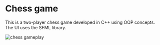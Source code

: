 # Chess game 

This is a two-player chess game developed in C++ using OOP concepts. The UI uses the SFML library.

![chess gameplay](https://github.com/Esta201/Chess/blob/main/Demo/chessGame.gif)
